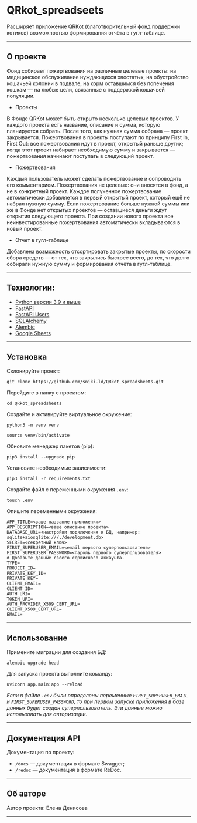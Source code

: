 # QRkot_spreadseets

Расширяет приложение QRKot
(благотворительный фонд поддержки котиков) возможностью формирования отчёта в гугл-таблице.
___

## О проекте
Фонд собирает пожертвования на различные целевые проекты: на медицинское обслуживание
нуждающихся хвостатых, на обустройство кошачьей колонии в подвале, 
на корм оставшимся без попечения кошкам — на любые цели, 
связанные с поддержкой кошачьей популяции.
- Проекты

В Фонде QRKot может быть открыто несколько целевых проектов. 
У каждого проекта есть название, описание и сумма, которую планируется собрать. 
После того, как нужная сумма собрана — проект закрывается.
Пожертвования в проекты поступают по принципу First In, First Out: 
все пожертвования идут в проект, открытый раньше других; 
когда этот проект набирает необходимую сумму и закрывается — 
пожертвования начинают поступать в следующий проект.
- Пожертвования

Каждый пользователь может сделать пожертвование и сопроводить его комментарием. 
Пожертвования не целевые: они вносятся в фонд, а не в конкретный проект. 
Каждое полученное пожертвование автоматически добавляется в первый открытый проект, 
который ещё не набрал нужную сумму. Если пожертвование больше нужной суммы или же 
в Фонде нет открытых проектов — оставшиеся деньги ждут открытия следующего проекта. 
При создании нового проекта все неинвестированные пожертвования автоматически 
вкладываются в новый проект. 
- Отчет в гугл-таблице

Добавлена возможность отсортировать закрытые проекты, по скорости сбора средств — 
от тех, что закрылись быстрее всего, до тех, что долго собирали нужную сумму и формирования отчёта в гугл-таблице.
___

## Технологии:
* [Python версии 3.9 и выше](https://www.python.org/downloads/)
* [FastAPI](https://fastapi.tiangolo.com/)
* [FastAPI Users](https://fastapi-users.github.io/fastapi-users/10.1/)
* [SQLAlchemy](https://www.sqlalchemy.org/)
* [Alembic](https://alembic.sqlalchemy.org/en/latest/index.html)
* [Google Sheets](https://developers.google.com/sheets)
___

## Установка
Склонируйте проект:
   ```
   git clone https://github.com/sniki-ld/QRkot_spreadsheets.git
   ```
Перейдите в папку с проектом:
   ```
   cd QRkot_spreadsheets
   ```
Создайте и активируйте виртуальное окружение:
   ```
   python3 -m venv venv
   ```
   ```
   source venv/bin/activate
   ```
Обновите менеджер пакетов (pip):
   ```
   pip3 install --upgrade pip
   ```
Установите необходимые зависимости:
   ```
   pip3 install -r requirements.txt
   ```
Создайте файл с переменными окружения `.env`:
   ```
   touch .env
   ```
Опишите переменными окружения:
   ```
   APP_TITLE=<ваше название приложения>
   APP_DESCRIPTION=<ваше описание проекта>
   DATABASE_URL=<настройки подключения к БД, например: sqlite+aiosqlite:///./development.db>
   SECRET=<секретный ключ>
   FIRST_SUPERUSER_EMAIL=<email первого суперпользователя>
   FIRST_SUPERUSER_PASSWORD=<пароль первого суперпользователя>
   # Добавьте данные своего сервисного аккаунта.
   TYPE=
   PROJECT_ID=
   PRIVATE_KEY_ID=
   PRIVATE_KEY=
   CLIENT_EMAIL=
   CLIENT_ID=
   AUTH_URI=
   TOKEN_URI=
   AUTH_PROVIDER_X509_CERT_URL=
   CLIENT_X509_CERT_URL=
   EMAIL= 
   ```
___

## Использование
Примените миграции для создания БД:
  ```
  alembic upgrade head
  ```
  
Для запуска проекта выполните команду:
  ```
  uvicorn app.main:app --reload
  ```

_Если в файле `.env` были определены переменные
`FIRST_SUPERUSER_EMAIL` и `FIRST_SUPERUSER_PASSWORD`, 
то при первом запуске приложения в базе данных будет создан суперпользователь.
Эти данные можно использовать для авторизации._
___

## Документация API
Документация по проекту:
 - `/docs` — документация в формате Swagger;
 - `/redoc` — документация в формате ReDoc.
___

## Об авторе
Автор проекта: Елена Денисова
___
